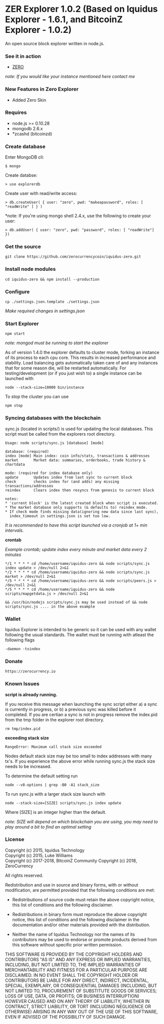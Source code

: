 ZER Explorer 1.0.2 (Based on Iquidus Explorer - 1.6.1, and BitcoinZ Explorer - 1.0.2)
================

An open source block explorer written in node.js.

### See it in action

*  [ZERO](https://zer.cryptonode.cloud)

*note: If you would like your instance mentioned here contact me*

### New Features in Zero Explorer
*  Added Zero Skin

### Requires

*  node.js >= 0.10.28
*  mongodb 2.6.x
*  *zcashd (bitcoinzd)

### Create database

Enter MongoDB cli:

    $ mongo

Create databse:

    > use explorerdb

Create user with read/write access:

    > db.createUser( { user: "zero", pwd: "makeapassword", roles: [ "readWrite" ] } )

*note: If you're using mongo shell 2.4.x, use the following to create your user:

    > db.addUser( { user: "zero", pwd: "password", roles: [ "readWrite"] })

### Get the source

    git clone https://github.com/zerocurrencycoin/iquidus-zero.git

### Install node modules

    cd iquidus-zero && npm install --production

### Configure

    cp ./settings.json.template ./settings.json

*Make required changes in settings.json*

### Start Explorer

    npm start

*note: mongod must be running to start the explorer*

As of version 1.4.0 the explorer defaults to cluster mode, forking an instance of its process to each cpu core. This results in increased performance and stability. Load balancing gets automatically taken care of and any instances that for some reason die, will be restarted automatically. For testing/development (or if you just wish to) a single instance can be launched with

    node --stack-size=10000 bin/instance

To stop the cluster you can use

    npm stop

### Syncing databases with the blockchain

sync.js (located in scripts/) is used for updating the local databases. This script must be called from the explorers root directory.

    Usage: node scripts/sync.js [database] [mode]

    database: (required)
    index [mode] Main index: coin info/stats, transactions & addresses
    market       Market data: summaries, orderbooks, trade history & chartdata

    mode: (required for index database only)
    update       Updates index from last sync to current block
    check        checks index for (and adds) any missing transactions/addresses
    reindex      Clears index then resyncs from genesis to current block

    notes:
    * 'current block' is the latest created block when script is executed.
    * The market database only supports (& defaults to) reindex mode.
    * If check mode finds missing data(ignoring new data since last sync),
      index_timeout in settings.json is set too low.


*It is recommended to have this script launched via a cronjob at 1+ min intervals.*

**crontab**

*Example crontab; update index every minute and market data every 2 minutes*

    */1 * * * * cd /home/username/iquidus-zero && node scripts/sync.js index update > /dev/null 2>&1
    */2 * * * * cd /home/username/iquidus-zero && node scripts/sync.js market > /dev/null 2>&1
    */5 * * * * cd /home/username/iquidus-zero && node scripts/peers.js > /dev/null 2>&1
    */5 * * * * cd /home/username/iquidus-zero && node scripts/mapgetdata.js > /dev/null 2>&1
    
    && /usr/bin/nodejs scripts/sync.js may be used instead of && node scripts/sync.js .... in the above example

### Wallet

Iquidus Explorer is intended to be generic so it can be used with any wallet following the usual standards. The wallet must be running with atleast the following flags

    -daemon -txindex

### Donate

    https://zerocurrency.io


### Known Issues

**script is already running.**

If you receive this message when launching the sync script either a) a sync is currently in progress, or b) a previous sync was killed before it completed. If you are certian a sync is not in progress remove the index.pid from the tmp folder in the explorer root directory.

    rm tmp/index.pid

**exceeding stack size**

    RangeError: Maximum call stack size exceeded

Nodes default stack size may be too small to index addresses with many tx's. If you experience the above error while running sync.js the stack size needs to be increased.

To determine the default setting run

    node --v8-options | grep -B0 -A1 stack_size

To run sync.js with a larger stack size launch with

    node --stack-size=[SIZE] scripts/sync.js index update

Where [SIZE] is an integer higher than the default.

*note: SIZE will depend on which blockchain you are using, you may need to play around a bit to find an optimal setting*

### License

Copyright (c) 2015, Iquidus Technology  
Copyright (c) 2015, Luke Williams  
Copyright (c) 2017-2018, BitcoinZ Community
Copyright (c) 2018, ZeroCurrency

All rights reserved.

Redistribution and use in source and binary forms, with or without
modification, are permitted provided that the following conditions are met:

* Redistributions of source code must retain the above copyright notice, this
  list of conditions and the following disclaimer.

* Redistributions in binary form must reproduce the above copyright notice,
  this list of conditions and the following disclaimer in the documentation
  and/or other materials provided with the distribution.

* Neither the name of Iquidus Technology nor the names of its
  contributors may be used to endorse or promote products derived from
  this software without specific prior written permission.

THIS SOFTWARE IS PROVIDED BY THE COPYRIGHT HOLDERS AND CONTRIBUTORS "AS IS"
AND ANY EXPRESS OR IMPLIED WARRANTIES, INCLUDING, BUT NOT LIMITED TO, THE
IMPLIED WARRANTIES OF MERCHANTABILITY AND FITNESS FOR A PARTICULAR PURPOSE ARE
DISCLAIMED. IN NO EVENT SHALL THE COPYRIGHT HOLDER OR CONTRIBUTORS BE LIABLE
FOR ANY DIRECT, INDIRECT, INCIDENTAL, SPECIAL, EXEMPLARY, OR CONSEQUENTIAL
DAMAGES (INCLUDING, BUT NOT LIMITED TO, PROCUREMENT OF SUBSTITUTE GOODS OR
SERVICES; LOSS OF USE, DATA, OR PROFITS; OR BUSINESS INTERRUPTION) HOWEVER
CAUSED AND ON ANY THEORY OF LIABILITY, WHETHER IN CONTRACT, STRICT LIABILITY,
OR TORT (INCLUDING NEGLIGENCE OR OTHERWISE) ARISING IN ANY WAY OUT OF THE USE
OF THIS SOFTWARE, EVEN IF ADVISED OF THE POSSIBILITY OF SUCH DAMAGE.

